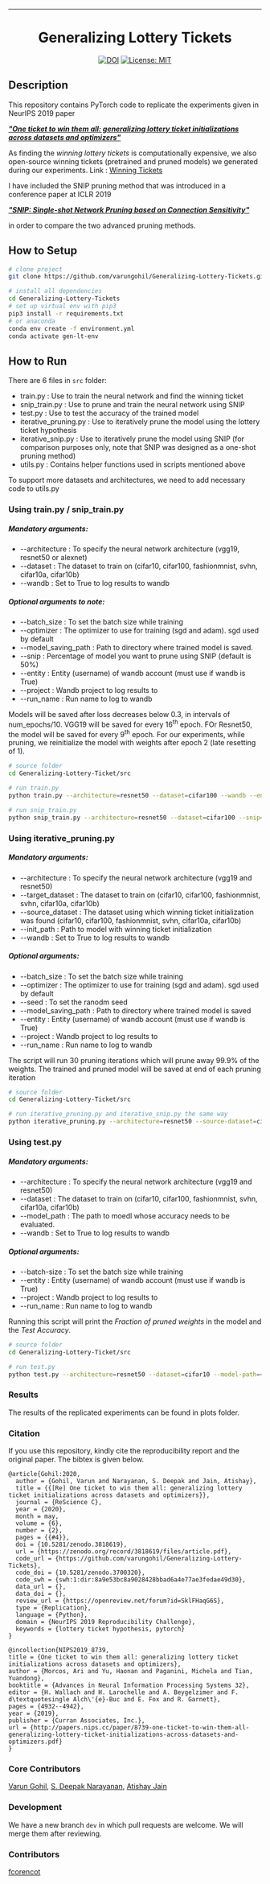 ---   
<div align="center">    
 
# Generalizing Lottery Tickets   

 [![DOI](https://zenodo.org/badge/224994704.svg)](https://zenodo.org/badge/latestdoi/224994704)  [![License: MIT](https://img.shields.io/badge/License-MIT-yellow.svg)](https://opensource.org/licenses/MIT)

</div>
 

 
## Description   
This repository contains PyTorch code to replicate the experiments given in NeurIPS 2019 paper 

[___"One ticket to win them all: generalizing lottery ticket initializations across datasets and optimizers"___](https://arxiv.org/abs/1906.02773v2)

As finding the _winning lottery tickets_ is computationally expensive, we also open-source winning tickets (pretrained and pruned models) we generated during our experiments. Link : [Winning Tickets](https://drive.google.com/drive/folders/1Nd-J4EwmgWbUARYaqe9iCF6efEFf9S2P?usp=sharing)

I have included the SNIP pruning method that was introduced in a conference paper at ICLR 2019

[___"SNIP: Single-shot Network Pruning based on Connection Sensitivity"___](https://arxiv.org/abs/1810.02340)

in order to compare the two advanced pruning methods.

## How to Setup    
```bash
# clone project   
git clone https://github.com/varungohil/Generalizing-Lottery-Tickets.git  

# install all dependencies   
cd Generalizing-Lottery-Tickets   
# set up virtual env with pip3
pip3 install -r requirements.txt
# or anaconda
conda env create -f environment.yml
conda activate gen-lt-env
```

## How to Run
There are 6 files in ```src``` folder:
- train.py             : Use to train the neural network and find the winning ticket
- snip_train.py        : Use to prune and train the neural network using SNIP
- test.py              : Use to test the accuracy of the trained model
- iterative_pruning.py : Use to iteratively prune the model using the lottery ticket hypothesis
- iterative_snip.py    : Use to iteratively prune the model using SNIP (for comparison purposes only, note that SNIP was designed as a one-shot pruning method)
- utils.py             : Contains helper functions used in scripts mentioned above

To support more datasets and architectures, we need to add necessary code to utils.py

### Using train.py / snip_train.py
##### Mandatory arguments:
- --architecture : To specify the neural network architecture (vgg19, resnet50 or alexnet)
- --dataset      : The dataset to train on (cifar10, cifar100, fashionmnist, svhn, cifar10a, cifar10b)
- --wandb        : Set to True to log results to wandb
##### Optional arguments to note:
- --batch_size : To set the batch size while training
- --optimizer  : The optimizer to use for training (sgd and adam). sgd used by default
- --model_saving_path : Path to directory where trained model is saved.
- --snip       : Percentage of model you want to prune using SNIP (default is 50%)
- --entity     : Entity (username) of wandb account (must use if wandb is True)
- --project    : Wandb project to log results to
- --run_name   : Run name to log to wandb

Models will be saved after loss decreases below 0.3, in intervals of num_epochs/10. VGG19 will be saved for every 16<sup>th</sup> epoch. FOr Resnet50, the model will be saved for every 9<sup>th</sup> epoch. For our experiments, while pruning, we reinitialize the model with weights after epoch 2 (late resetting of 1).
```bash
# source folder
cd Generalizing-Lottery-Ticket/src   

# run train.py
python train.py --architecture=resnet50 --dataset=cifar100 --wandb --entity=67Samuel

# run snip_train.py
python snip_train.py --architecture=resnet50 --dataset=cifar100 --snip=70 --wandb --entity=67Samuel --project=SNIP_trained
```

### Using iterative_pruning.py
##### Mandatory arguments:
- --architecture : To specify the neural network architecture (vgg19 and resnet50)
- --target_dataset      : The dataset to train on (cifar10, cifar100, fashionmnist, svhn, cifar10a, cifar10b)
- --source_dataset      : The dataset using which winning ticket initialization was found (cifar10, cifar100, fashionmnist, svhn, cifar10a, cifar10b)
- --init_path   : Path to model with winning ticket initialization
- --wandb       : Set to True to log results to wandb

##### Optional arguments:
- --batch_size : To set the batch size while training
- --optimizer  : The optimizer to use for training (sgd and adam). sgd used by default
- --seed : To set the ranodm seed
- --model_saving_path : Path to directory where trained model is saved
- --entity     : Entity (username) of wandb account (must use if wandb is True)
- --project    : Wandb project to log results to
- --run_name   : Run name to log to wandb

The script will run 30 pruning iterations which will prune away 99.9% of the weights. The trained and pruned model will be saved at end of each pruning iteration

```bash
# source folder
cd Generalizing-Lottery-Ticket/src   

# run iterative_pruning.py and iterative_snip.py the same way
python iterative_pruning.py --architecture=resnet50 --source-dataset=cifar100 --target-dataset=cifar100 --model-saving-path=<path-to-dir-where-models-are-to-be-stored> --wandb --entity=67Samuel
```

### Using test.py
##### Mandatory arguments:
- --architecture : To specify the neural network architecture (vgg19 and resnet50)
- --dataset      : The dataset to train on (cifar10, cifar100, fashionmnist, svhn, cifar10a, cifar10b)
- --model_path   : The path to moedl whose accuracy needs to be evaluated.
- --wandb       : Set to True to log results to wandb

##### Optional arguments:
- --batch-size : To set the batch size while training
- --entity     : Entity (username) of wandb account (must use if wandb is True)
- --project    : Wandb project to log results to
- --run_name   : Run name to log to wandb

Running this script will print the _Fraction of pruned weights_ in the model and the _Test Accuracy_. 
```bash
# source folder
cd Generalizing-Lottery-Ticket/src   

# run test.py
python test.py --architecture=resnet50 --dataset=cifar10 --model-path=<path-to-model> --wandb --entity=67Samuel
```

### Results   
The results of the replicated experiments can be found in plots folder.
  

### Citation 
If you use this repository, kindly cite the reproducibility report and the original paper. The bibtex is given below.
```
@article{Gohil:2020,
  author = {Gohil, Varun and Narayanan, S. Deepak and Jain, Atishay},
  title = {{[Re] One ticket to win them all: generalizing lottery ticket initializations across datasets and optimizers}},
  journal = {ReScience C},
  year = {2020},
  month = may,
  volume = {6},
  number = {2},
  pages = {{#4}},
  doi = {10.5281/zenodo.3818619},
  url = {https://zenodo.org/record/3818619/files/article.pdf},
  code_url = {https://github.com/varungohil/Generalizing-Lottery-Tickets},
  code_doi = {10.5281/zenodo.3700320},
  code_swh = {swh:1:dir:8a9e53bc8a9028428bbad6a4e77ae3fedae49d30},
  data_url = {},
  data_doi = {},
  review_url = {https://openreview.net/forum?id=SklFHaqG6S},
  type = {Replication},
  language = {Python},
  domain = {NeurIPS 2019 Reproducibility Challenge},
  keywords = {lottery ticket hypothesis, pytorch}
}

@incollection{NIPS2019_8739,
title = {One ticket to win them all: generalizing lottery ticket initializations across datasets and optimizers},
author = {Morcos, Ari and Yu, Haonan and Paganini, Michela and Tian, Yuandong},
booktitle = {Advances in Neural Information Processing Systems 32},
editor = {H. Wallach and H. Larochelle and A. Beygelzimer and F. d\textquotesingle Alch\'{e}-Buc and E. Fox and R. Garnett},
pages = {4932--4942},
year = {2019},
publisher = {Curran Associates, Inc.},
url = {http://papers.nips.cc/paper/8739-one-ticket-to-win-them-all-generalizing-lottery-ticket-initializations-across-datasets-and-optimizers.pdf}
}

```  
### Core Contributors
[Varun Gohil](https://varungohil.github.io), [S. Deepak Narayanan](https://sdeepaknarayanan.github.io), [Atishay Jain](https://github.com/AtishayJain-ML)

### Development
We have a new branch ```dev``` in which pull requests are welcome. We will merge them after reviewing. 

### Contributors
[fcorencot](https://github.com/fcorencoret)
